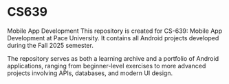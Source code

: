 # CS639
Mobile App Development
This repository is created for CS-639: Mobile App Development at Pace University.
It contains all Android projects developed during the Fall 2025 semester.

The repository serves as both a learning archive and a portfolio of Android applications, ranging from beginner-level exercises to more advanced projects involving APIs, databases, and modern UI design.
